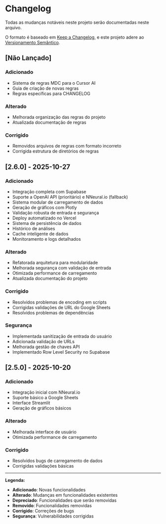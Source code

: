 # Changelog

Todas as mudanças notáveis neste projeto serão documentadas neste arquivo.

O formato é baseado em [Keep a Changelog](https://keepachangelog.com/pt-BR/1.0.0/),
e este projeto adere ao [Versionamento Semântico](https://semver.org/lang/pt-BR/).

## [Não Lançado]

### Adicionado
- Sistema de regras MDC para o Cursor AI
- Guia de criação de novas regras
- Regras específicas para CHANGELOG

### Alterado
- Melhorada organização das regras do projeto
- Atualizada documentação de regras

### Corrigido
- Removidos arquivos de regras com formato incorreto
- Corrigida estrutura de diretórios de regras

## [2.6.0] - 2025-10-27

### Adicionado
- Integração completa com Supabase
- Suporte a OpenAI API (prioritário) e NNeural.io (fallback)
- Sistema modular de carregamento de dados
- Geração de gráficos com Plotly
- Validação robusta de entrada e segurança
- Deploy automatizado no Vercel
- Sistema de persistência de dados
- Histórico de análises
- Cache inteligente de dados
- Monitoramento e logs detalhados

### Alterado
- Refatorada arquitetura para modularidade
- Melhorada segurança com validação de entrada
- Otimizada performance de carregamento
- Atualizada documentação do projeto

### Corrigido
- Resolvidos problemas de encoding em scripts
- Corrigidas validações de URL do Google Sheets
- Resolvidos problemas de dependências

### Segurança
- Implementada sanitização de entrada do usuário
- Adicionada validação de URLs
- Melhorada gestão de chaves API
- Implementado Row Level Security no Supabase

## [2.5.0] - 2025-10-20

### Adicionado
- Integração inicial com NNeural.io
- Suporte básico a Google Sheets
- Interface Streamlit
- Geração de gráficos básicos

### Alterado
- Melhorada interface de usuário
- Otimizada performance de carregamento

### Corrigido
- Resolvidos bugs de carregamento de dados
- Corrigidas validações básicas

---

**Legenda:**
- **Adicionado**: Novas funcionalidades
- **Alterado**: Mudanças em funcionalidades existentes
- **Depreciado**: Funcionalidades que serão removidas
- **Removido**: Funcionalidades removidas
- **Corrigido**: Correções de bugs
- **Segurança**: Vulnerabilidades corrigidas
